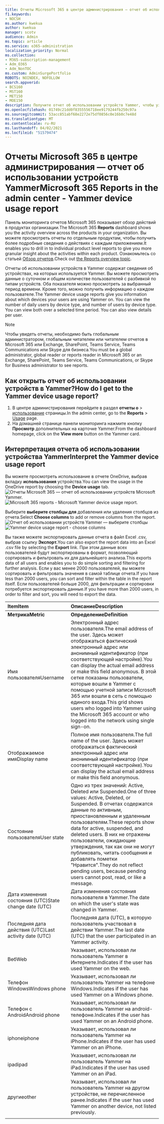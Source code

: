 ```yaml
---
title: Отчеты Microsoft 365 в центре администрирования — отчет об использовании устройств Yammer
f1.keywords:
- NOCSH
ms.author: kwekua
author: kwekua
manager: scotv
audience: Admin
ms.topic: article
ms.service: o365-administration
localization_priority: Normal
ms.collection:
- M365-subscription-management
- Adm_O365
- Adm_NonTOC
ms.custom: AdminSurgePortfolio
ROBOTS: NOINDEX, NOFOLLOW
search.appverid:
- BCS160
- MST160
- MET150
- MOE150
description: Получите отчет об использовании устройств Yammer, чтобы узнать о том, на каких устройствах пользователи используют Yammer.
ms.openlocfilehash: 01749c21dd0f8355556718ee9179244fb250c97a
ms.sourcegitcommit: 53acc851abf68e2272e75df0856c0e16b0c7e48d
ms.translationtype: MT
ms.contentlocale: ru-RU
ms.lasthandoff: 04/02/2021
ms.locfileid: "51579474"
---
```

# <a name="microsoft-365-reports-in-the-admin-center---yammer-device-usage-report"></a><span data-ttu-id="1d8c0-103">Отчеты Microsoft 365 в центре администрирования — отчет об использовании устройств Yammer</span><span class="sxs-lookup"><span data-stu-id="1d8c0-103">Microsoft 365 Reports in the admin center - Yammer device usage report</span></span>

<span data-ttu-id="1d8c0-104">Панель мониторинга отчетов  Microsoft 365 показывает обзор действий в продуктах организации.</span><span class="sxs-lookup"><span data-stu-id="1d8c0-104">The Microsoft 365 **Reports** dashboard shows you the activity overview across the products in your organization.</span></span> <span data-ttu-id="1d8c0-105">Вы можете просмотреть отчеты по отдельным продуктам, чтобы получить более подробные сведения о действиях с каждым приложением.</span><span class="sxs-lookup"><span data-stu-id="1d8c0-105">It enables you to drill in to individual product level reports to give you more granular insight about the activities within each product.</span></span> <span data-ttu-id="1d8c0-106">Ознакомьтесь со статьей [Обзор отчетов](activity-reports.md).</span><span class="sxs-lookup"><span data-stu-id="1d8c0-106">Check out [the Reports overview topic](activity-reports.md).</span></span>
  
<span data-ttu-id="1d8c0-p102">Отчеты об использовании устройств в Yammer содержат сведения об устройствах, на которых используется Yammer. Вы можете просмотреть данные о суточном и общем количестве пользователей с разбивкой по типам устройств. Оба показателя можно просмотреть за выбранный период времени. Кроме того, можно получить информацию о каждом пользователе.</span><span class="sxs-lookup"><span data-stu-id="1d8c0-p102">The Yammer device usage reports give you information about which devices your users are using Yammer on. You can view the number of daily users by device type, and number of users by device type. You can view both over a selected time period. You can also view details per user.</span></span>
  
> [!NOTE]
> <span data-ttu-id="1d8c0-111">Чтобы увидеть отчеты, необходимо быть глобальным администратором, глобальным читателем или читателем отчетов в Microsoft 365 или Exchange, SharePoint, Teams Service, Teams Communications или Skype для бизнеса.</span><span class="sxs-lookup"><span data-stu-id="1d8c0-111">You must be a global administrator, global reader or reports reader in Microsoft 365 or an Exchange, SharePoint, Teams Service, Teams Communications, or Skype for Business administrator to see reports.</span></span>  
 
## <a name="how-do-i-get-to-the-yammer-device-usage-report"></a><span data-ttu-id="1d8c0-112">Как открыть отчет об использовании устройств в Yammer?</span><span class="sxs-lookup"><span data-stu-id="1d8c0-112">How do I get to the Yammer device usage report?</span></span>

1. <span data-ttu-id="1d8c0-113">В центре администрирования перейдите в раздел **отчеты о** \> <a href="https://go.microsoft.com/fwlink/p/?linkid=2074756" target="_blank">использование</a> страницы.</span><span class="sxs-lookup"><span data-stu-id="1d8c0-113">In the admin center, go to the **Reports** \> <a href="https://go.microsoft.com/fwlink/p/?linkid=2074756" target="_blank">Usage</a> page.</span></span> 
2. <span data-ttu-id="1d8c0-114">На домашней странице панели мониторинга нажмите кнопку **Просмотр** дополнительных на карточке Yammer.</span><span class="sxs-lookup"><span data-stu-id="1d8c0-114">From the dashboard homepage, click on the **View more** button on the Yammer card.</span></span>
  
## <a name="interpret-the-yammer-device-usage-report"></a><span data-ttu-id="1d8c0-115">Интерпретация отчета об использовании устройства Yammer</span><span class="sxs-lookup"><span data-stu-id="1d8c0-115">Interpret the Yammer device usage report</span></span>

<span data-ttu-id="1d8c0-116">Вы можете просмотреть использование в отчете OneDrive, выбрав вкладку **использования** устройства.</span><span class="sxs-lookup"><span data-stu-id="1d8c0-116">You can view the usage in the OneDrive report by choosing the **Device usage** tab.</span></span><br/><span data-ttu-id="1d8c0-117">![Отчеты Microsoft 365 — отчет об использовании устройств Microsoft Yammer.](../../media/e21af4c0-0ad2-4485-8ab1-2f82d7dfa90e.png)</span><span class="sxs-lookup"><span data-stu-id="1d8c0-117">![Microsoft 365 reports - Microsoft Yammer device usage report.](../../media/e21af4c0-0ad2-4485-8ab1-2f82d7dfa90e.png)</span></span>

<span data-ttu-id="1d8c0-118">Выберите **выберите столбцы для** добавления или удаления столбцов из отчета.</span><span class="sxs-lookup"><span data-stu-id="1d8c0-118">Select **Choose columns** to add or remove columns from the report.</span></span>  <br/> <span data-ttu-id="1d8c0-119">![Отчет об использовании устройств Yammer — выберите столбцы](../../media/fc1fc8db-e197-4878-85c7-7ba0d67b9379.png)</span><span class="sxs-lookup"><span data-stu-id="1d8c0-119">![Yammer device usage report - choose columns](../../media/fc1fc8db-e197-4878-85c7-7ba0d67b9379.png)</span></span>

<span data-ttu-id="1d8c0-120">Вы также можете экспортировать данные отчета в файл Excel .csv, выбрав ссылку **Экспорт.**</span><span class="sxs-lookup"><span data-stu-id="1d8c0-120">You can also export the report data into an Excel .csv file by selecting the **Export** link.</span></span> <span data-ttu-id="1d8c0-121">При этом данные всех пользователей будут экспортированы в формат, позволяющий сортировать и фильтровать их для дальнейшего анализа.</span><span class="sxs-lookup"><span data-stu-id="1d8c0-121">This exports data of all users and enables you to do simple sorting and filtering for further analysis.</span></span> <span data-ttu-id="1d8c0-122">Если у вас менее 2000 пользователей, вы можете сортировать и фильтровать значения в самой таблице отчета.</span><span class="sxs-lookup"><span data-stu-id="1d8c0-122">If you have less than 2000 users, you can sort and filter within the table in the report itself.</span></span> <span data-ttu-id="1d8c0-123">Если пользователей больше 2000, для фильтрации и сортировки потребуется экспортировать данные.</span><span class="sxs-lookup"><span data-stu-id="1d8c0-123">If you have more than 2000 users, in order to filter and sort, you will need to export the data.</span></span> 
  
|<span data-ttu-id="1d8c0-124">Item</span><span class="sxs-lookup"><span data-stu-id="1d8c0-124">Item</span></span>|<span data-ttu-id="1d8c0-125">Описание</span><span class="sxs-lookup"><span data-stu-id="1d8c0-125">Description</span></span>|
|:-----|:-----|
|<span data-ttu-id="1d8c0-126">**Метрика**</span><span class="sxs-lookup"><span data-stu-id="1d8c0-126">**Metric**</span></span>|<span data-ttu-id="1d8c0-127">**Определение**</span><span class="sxs-lookup"><span data-stu-id="1d8c0-127">**Definition**</span></span>|
|<span data-ttu-id="1d8c0-128">Имя пользователя</span><span class="sxs-lookup"><span data-stu-id="1d8c0-128">Username</span></span>  <br/> |<span data-ttu-id="1d8c0-129">Электронный адрес пользователя.</span><span class="sxs-lookup"><span data-stu-id="1d8c0-129">The email address of the user.</span></span> <span data-ttu-id="1d8c0-130">Здесь может отображаться фактический электронный адрес или анонимный идентификатор (при соответствующей настройке).</span><span class="sxs-lookup"><span data-stu-id="1d8c0-130">You can display the actual email address or make this field anonymous.</span></span> <span data-ttu-id="1d8c0-131">В этой сетке показаны пользователи, которые вошли в Yammer с помощью учетной записи Microsoft 365 или вошли в сеть с помощью единого входа.</span><span class="sxs-lookup"><span data-stu-id="1d8c0-131">This grid shows users who logged into Yammer using the Microsoft 365 account or who logged into the network using single sign-on.</span></span> <br/> |
|<span data-ttu-id="1d8c0-132">Отображаемое имя</span><span class="sxs-lookup"><span data-stu-id="1d8c0-132">Display name</span></span>  <br/> |<span data-ttu-id="1d8c0-133">Полное имя пользователя.</span><span class="sxs-lookup"><span data-stu-id="1d8c0-133">The full name of the user.</span></span> <span data-ttu-id="1d8c0-134">Здесь может отображаться фактический электронный адрес или анонимный идентификатор (при соответствующей настройке).</span><span class="sxs-lookup"><span data-stu-id="1d8c0-134">You can display the actual email address or make this field anonymous.</span></span>  <br/> |
|<span data-ttu-id="1d8c0-135">Состояние пользователя</span><span class="sxs-lookup"><span data-stu-id="1d8c0-135">User state</span></span>  <br/> |<span data-ttu-id="1d8c0-136">Одно из трех значений: Active, Deleted или Suspended.</span><span class="sxs-lookup"><span data-stu-id="1d8c0-136">One of three values: Active, Deleted, or Suspended.</span></span> <span data-ttu-id="1d8c0-137">В отчетах содержатся данные по активным, приостановленным и удаленным пользователям.</span><span class="sxs-lookup"><span data-stu-id="1d8c0-137">These reports show data for active, suspended, and deleted users.</span></span> <span data-ttu-id="1d8c0-138">В них не отражены пользователи, ожидающие утверждения, так как они не могут публиковать, читать сообщения и добавлять пометки "Нравится".</span><span class="sxs-lookup"><span data-stu-id="1d8c0-138">They do not reflect pending users, because pending users cannot post, read, or like a message.</span></span>   <br/> |
|<span data-ttu-id="1d8c0-139">Дата изменения состояния (UTC)</span><span class="sxs-lookup"><span data-stu-id="1d8c0-139">State change date (UTC)</span></span>  <br/> |<span data-ttu-id="1d8c0-140">Дата изменения состояния пользователя в Yammer.</span><span class="sxs-lookup"><span data-stu-id="1d8c0-140">The date on which the user's state was changed in Yammer.</span></span>  <br/> |
|<span data-ttu-id="1d8c0-141">Последняя дата действия (UTC)</span><span class="sxs-lookup"><span data-stu-id="1d8c0-141">Last activity date (UTC)</span></span>  <br/> |<span data-ttu-id="1d8c0-142">Последняя дата (UTC), в которую пользователь участвовал в действии Yammer.</span><span class="sxs-lookup"><span data-stu-id="1d8c0-142">The last date (UTC) that the user participated in an Yammer activity.</span></span>  <br/> |
|<span data-ttu-id="1d8c0-143">Веб</span><span class="sxs-lookup"><span data-stu-id="1d8c0-143">Web</span></span>  <br/> |<span data-ttu-id="1d8c0-144">Указывает, использовал ли пользователь Yammer в Интернете.</span><span class="sxs-lookup"><span data-stu-id="1d8c0-144">Indicates if the user has used Yammer on the web.</span></span>  <br/> |
|<span data-ttu-id="1d8c0-145">Телефон Windows</span><span class="sxs-lookup"><span data-stu-id="1d8c0-145">Windows phone</span></span>  <br/> | <span data-ttu-id="1d8c0-146">Указывает, использовал ли пользователь Yammer на телефоне Windows.</span><span class="sxs-lookup"><span data-stu-id="1d8c0-146">Indicates if the user has used Yammer on a Windows phone.</span></span>  <br/> |
|<span data-ttu-id="1d8c0-147">Телефон с Android</span><span class="sxs-lookup"><span data-stu-id="1d8c0-147">Android phone</span></span>  <br/> |<span data-ttu-id="1d8c0-148">Указывает, использовал ли пользователь Yammer на android-телефоне.</span><span class="sxs-lookup"><span data-stu-id="1d8c0-148">Indicates if the user has used Yammer on an Android phone.</span></span> <br/>|
|<span data-ttu-id="1d8c0-149">iphone</span><span class="sxs-lookup"><span data-stu-id="1d8c0-149">iphone</span></span> <br/> | <span data-ttu-id="1d8c0-150">Указывает, использовал ли пользователь Yammer на iPhone.</span><span class="sxs-lookup"><span data-stu-id="1d8c0-150">Indicates if the user has used Yammer on an iPhone.</span></span>  <br/> |
|<span data-ttu-id="1d8c0-151">ipad</span><span class="sxs-lookup"><span data-stu-id="1d8c0-151">ipad</span></span>  <br/> |<span data-ttu-id="1d8c0-152">Указывает, использовал ли пользователь Yammer на iPad.</span><span class="sxs-lookup"><span data-stu-id="1d8c0-152">Indicates if the user has used Yammer on an iPad.</span></span> <br/>|
|<span data-ttu-id="1d8c0-153">другие</span><span class="sxs-lookup"><span data-stu-id="1d8c0-153">other</span></span>  <br/> |<span data-ttu-id="1d8c0-154">Указывает, использовал ли пользователь Yammer на другом устройстве, не перечисленное ранее.</span><span class="sxs-lookup"><span data-stu-id="1d8c0-154">Indicates if the user has used Yammer on another device, not listed previously.</span></span> <br/>|
|||
